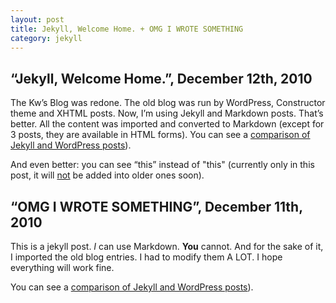 ```yaml
---
layout: post
title: Jekyll, Welcome Home. + OMG I WROTE SOMETHING
category: jekyll
---
```

## &#8220;Jekyll, Welcome Home.&#8221;, December 12th, 2010  

The Kw&#8217;s Blog was redone. The old blog was run by WordPress, Constructor theme and XHTML posts. Now, I&#8217;m using Jekyll and Markdown posts. That&#8217;s better. All the content was imported and converted to Markdown (except for 3 posts, they are available in HTML forms).  You can see a [comparison of Jekyll and WordPress posts][3]).

And even better: you can see &#8220;this&#8221; instead of &#34;this&#34; (currently only in this post, it will <ins>not</ins> be added into older ones soon).

## &#8220;OMG I WROTE SOMETHING&#8221;, December 11th, 2010  
This is a jekyll post. *I* can use Markdown. **You** cannot. And for the sake of it, I imported the old blog entries. I had to modify them A LOT. I hope everything will work fine.

You can see a [comparison of Jekyll and WordPress posts][3]).

 [3]: http://kwpolska.tk/blog-content/htmlvsmd.html
